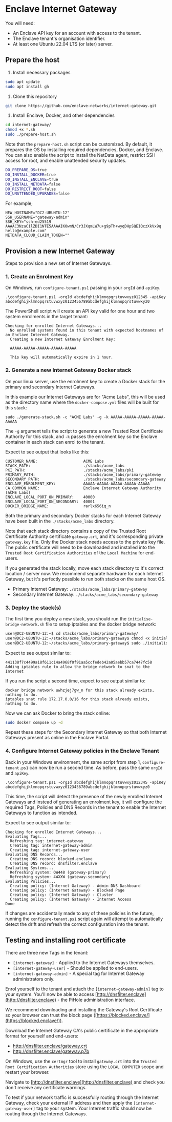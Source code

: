 # Enclave Internet Gateway

You will need:

- An Enclave API key for an account with access to the tenant.
- The Enclave tenant's organisation identifier.
- At least one Ubuntu 22.04 LTS (or later) server.

## Prepare the host

1. Install necessary packages

```bash
sudo apt update
sudo apt install gh
```

1. Clone this repository

```bash
git clone https://github.com/enclave-networks/internet-gateway.git
```

1. Install Enclave, Docker, and other dependencies

```bash
cd internet-gateway/
chmod +x *.sh
sudo ./prepare-host.sh
```

Note that the `prepare-host.sh` script can be customized. By default, it prepares the OS by installing required dependencies, Docker, and Enclave. You can also enable the script to install the NetData agent, restrict SSH access for root, and enable unattended security updates.


```bash
DO_PREPARE_OS=true
DO_INSTALL_DOCKER=true
DO_INSTALL_ENCLAVE=true
DO_INSTALL_NETDATA=false
DO_RESTRICT_ROOT=false
DO_UNATTENDED_UPGRADES=false
```

For example;

```
NEW_HOSTNAME="DC2-UBUNTU-12"
SSH_USERNAME="gateway-admin"
SSH_KEY="ssh-ed25519 AAAAC3NzaC1lZDI1NTE5AAAAIK0wmN/Cr3JXqmLW7u+g9pTh+wyqDHpSQEIQczXkVx9q hello@example.com"
NETDATA_CLOUD_CLAIM_TOKEN=""
```

## Provision a new Internet Gateway

Steps to provision a new set of Internet Gateways.

### 1. Create an Enrolment Key

On Windows, run `configure-tenant.ps1` passing in your `orgId` and `apiKey`.

```shell
.\configure-tenant.ps1 -orgId abcdefghijklmnopqrstuvwxyz012345 -apiKey abcdefghijklmnopqrstuvwxyz0123456789abcdefghijklmnopqrstuvwxyz0
```

The PowerShell script will create an API key valid for one hour and two system enrolments in the target tenant:

```
Checking for enrolled Internet Gateways...
  No enrolled systems found in this tenant with expected hostnames of an Enclave Internet Gateway.
  Creating a new Internet Gateway Enrolment Key:

  AAAAA-AAAAA-AAAAA-AAAAA-AAAAA

  This key will automatically expire in 1 hour.
```

### 2. Generate a new Internet Gateway Docker stack

On your linux server, use the enrolment key to create a Docker stack for the primary and secondary Internet Gateways.

In this example our Internet Gateways are for "Acme Labs", this will be used as the directory name where the `docker-compose.yml` files will be built for this stack:

```
sudo ./generate-stack.sh -c "ACME Labs" -g -k AAAAA-AAAAA-AAAAA-AAAAA-AAAAA
```

The `-g` argument tells the script to generate a new Trusted Root Certificate Authority for this stack, and `-k` passes the enrolment key so the Enclave container in each stack can enrol to the tenant.

Expect to see output that looks like this:

```
CUSTOMER_NAME:                    ACME Labs
STACK_PATH:                       ./stacks/acme_labs
PKI_PATH:                         ./stacks/acme_labs/pki
PRIMARY_PATH:                     ./stacks/acme_labs/primary-gateway
SECONDARY_PATH:                   ./stacks/acme_labs/secondary-gateway
ENCLAVE_ENROLMENT_KEY:            AAAAA-AAAAA-AAAAA-AAAAA-AAAAA
CA_COMMON_NAME:                   Enclave Internet Gateway Authority (ACME Labs)
ENCLAVE_LOCAL_PORT_ON_PRIMARY:    40000
ENCLAVE_LOCAL_PORT_ON_SECONDARY:  40001
DOCKER_BRIDGE_NAME:               rarlx656iq_n
```

Both the primary and secondary Docker stacks for each Internet Gateway have been built in the `./stacks/acme_labs` directory.

Note that each stack directory contains a copy of the Trusted Root Certificate Authority certificate `gateway.crt`, and it's corresponding private `gateway.key` file. Only the Docker stack needs access to the private key file. The public certificate will need to be downloaded and installed into the `Trusted Root Certification Authorities` of the `Local Machine` for end-users.

If you generated the stack locally, move each stack directory to it's correct location / server now. We recommend separate hardware for each Internet Gateway, but it's perfectly possible to run both stacks on the same host OS.

- Primary Internet Gateway: `./stacks/acme_labs/primary-gateway`
- Secondary Internet Gateway: `./stacks/acme_labs/secondary-gateway`

### 3. Deploy the stack(s)

The first time you deploy a new stack, you should run the `initialise-bridge-network.sh` file to setup iptables and the docker bridge network:

```bash
user@DC2-UBUNTU-12:~$ cd stacks/acme_labs/primary-gateway/
user@DC2-UBUNTU-12:~/stacks/acme_labs/primary-gateway$ chmod +x initialise-bridge-network.sh
user@DC2-UBUNTU-12:~/stacks/acme_labs/primary-gateway$ sudo ./initialise-bridge-network.sh
```

Expect to see output similar to:

```
441138f7c4499a18f611c14a4968f0f91aa5ccfedeb42a05aebb57ca7447fc58
Adding iptables rule to allow the bridge network to snat to the Internet
```

If you run the script a second time, expect to see output similar to:

```
docker bridge network uwhzjej7gw_n for this stack already exists, nothing to do.
iptables snat rule 172.17.0.0/16 for this stack already exists, nothing to do.
```

Now we can ask Docker to bring the stack online:

```bash
sudo docker compose up -d
```

Repeat these steps for the Secondary Internet Gateway so that both Internet Gateways present as online in the Enclave Portal.

### 4. Configure Internet Gateway policies in the Enclave Tenant

Back in your Windows environment, the same script from step 1, `configure-tenant.ps1` can now be run a second time. As before, pass the same `orgId` and `apiKey`.

```shell
.\configure-tenant.ps1 -orgId abcdefghijklmnopqrstuvwxyz012345 -apiKey abcdefghijklmnopqrstuvwxyz0123456789abcdefghijklmnopqrstuvwxyz0
```

This time, the script will detect the presence of the newly enrolled Internet Gateways and instead of generating an enrolment key, it will configure the required Tags, Policies and DNS Records in the tenant to enable the Internet Gateways to function as intended.

Expect to see output similar to:

```
Checking for enrolled Internet Gateways...
Evaluating Tags...
  Refreshing tag: internet-gateway
  Creating tag: internet-gateway-admin
  Creating tag: internet-gateway-user
Evaluating DNS Records...
  Creating DNS record: blocked.enclave
  Creating DNS record: dnsfilter.enclave
Evaluating Systems...
  Refreshing system: QW448 (gateway-primary)
  Refreshing system: 4WXXW (gateway-secondary)
Evaluating Policies...
  Creating policy: (Internet Gateway) - Admin DNS Dashboard
  Creating policy: (Internet Gateway) - Blocked Page
  Creating policy: (Internet Gateway) - Cluster
  Creating policy: (Internet Gateway) - Internet Access
Done
```

If changes are accidentally made to any of these policies in the future, running the `configure-tenant.ps1` script again will attempt to automatically detect the drift and refresh the correct configuration into the tenant.

## Testing and installing root certificate

There are three new Tags in the tenant:

- `[internet-gateway]` - Applied to the Internet Gateways themselves.
- `[internet-gateway-user]` - Should be applied to end-users.
- `[internet-gateway-admin]` - A special tag for Internet Gateway administrators only.

Enrol yourself to the tenant and attach the `[internet-gateway-admin]` tag to your system. You'll now be able to access [http://dnsfilter.enclave](http://dnsfilter.enclave) - the PiHole administration interface.


We recommend downloading and installing the Gateway's Root Certificate so your browser can trust the block page ([https://blocked.enclave/](https://blocked.enclave/)).

Download the Internet Gateway CA's public certificate in the appropriate format for yourself and end-users:

- http://dnsfilter.enclave/gateway.crt
- http://dnsfilter.enclave/gateway.p7b

On Windows, use the `certmgr` tool to install `gateway.crt` into the `Trusted Root Certification Authorities` store using the `LOCAL COMPUTER` scope and restart your browser.

Navigate to [http://dnsfilter.enclave](http://dnsfilter.enclave) and check you don't receive any certificate warnings.

To test if your network traffic is successfully routing through the Internet Gateway, check your external IP address and then apply the `[internet-gateway-user]` tag to your system. Your Internet traffic should now be routing through the Internet Gateways.